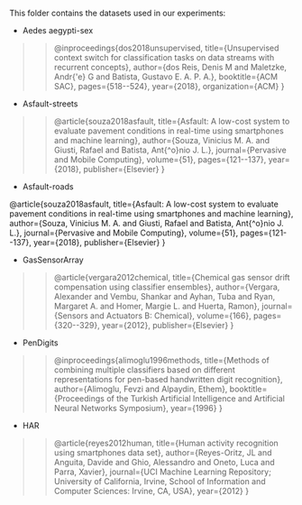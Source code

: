 This folder contains the datasets used in our experiments:
* Aedes aegypti-sex

>>@inproceedings{dos2018unsupervised,
>>  title={Unsupervised context switch for classification tasks on data streams with recurrent concepts},
>>  author={dos Reis, Denis M and Maletzke, Andr{\'e} G and Batista, Gustavo E. A. P. A.},
>>  booktitle={ACM SAC},
>>  pages={518--524},
>>  year={2018},
>>  organization={ACM}
>>}

* Asfault-streets

>>@article{souza2018asfault,
>>  title={Asfault: A low-cost system to evaluate pavement conditions in real-time using smartphones and machine learning},
>>  author={Souza, Vinicius M. A. and Giusti, Rafael and Batista, Ant{\^o}nio J. L.},
>>  journal={Pervasive and Mobile Computing},
>>  volume={51},
>>  pages={121--137},
>>  year={2018},
>>  publisher={Elsevier}
>>}

* Asfault-roads

@article{souza2018asfault,
  title={Asfault: A low-cost system to evaluate pavement conditions in real-time using smartphones and machine learning},
  author={Souza, Vinicius M. A. and Giusti, Rafael and Batista, Ant{\^o}nio J. L.},
  journal={Pervasive and Mobile Computing},
  volume={51},
  pages={121--137},
  year={2018},
  publisher={Elsevier}
}

* GasSensorArray

>>@article{vergara2012chemical,
>>  title={Chemical gas sensor drift compensation using classifier ensembles},
>>  author={Vergara, Alexander and Vembu, Shankar and Ayhan, Tuba and Ryan, Margaret A. and Homer, Margie L. and Huerta, Ramon},
>>  journal={Sensors and Actuators B: Chemical},
>>  volume={166},
>>  pages={320--329},
>>  year={2012},
>>  publisher={Elsevier}
>>}

* PenDigits

>>@inproceedings{alimoglu1996methods,
>>  title={Methods of combining multiple classifiers based on different representations for pen-based handwritten digit recognition},
>>  author={Alimoglu, Fevzi and Alpaydin, Ethem},
>>  booktitle={Proceedings of the Turkish Artificial Intelligence and Artificial Neural Networks Symposium},
>>  year={1996}
>>}

* HAR

>>@article{reyes2012human,
>>  title={Human activity recognition using smartphones data set},
>>  author={Reyes-Oritz, JL and Anguita, Davide and Ghio, Alessandro and Oneto, Luca and Parra, Xavier},
>>  journal={UCI Machine Learning Repository; University of California, Irvine, School of Information and Computer Sciences: Irvine, CA, USA},
>>  year={2012}
>>}
